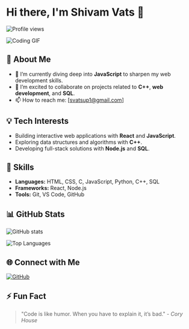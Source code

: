 # Hi there, I'm Shivam Vats 👋

![Profile views](https://komarev.com/ghpvc/?username=shivamvats&color=blue)

![Coding GIF](https://media.giphy.com/media/qgQUggAC3Pfv687qPC/giphy.gif)

## 🔭 About Me
- 🌱 I’m currently diving deep into **JavaScript** to sharpen my web development skills.
- 👯 I’m excited to collaborate on projects related to **C++**, **web development**, and **SQL**.
- 📫 How to reach me: [svatsup1@gmail.com]

## 💡 Tech Interests
- Building interactive web applications with **React** and **JavaScript**.
- Exploring data structures and algorithms with **C++**.
- Developing full-stack solutions with **Node.js** and **SQL**.

## 🚀 Skills
- **Languages:** HTML, CSS, C, JavaScript, Python, C++, SQL
- **Frameworks:** React, Node.js
- **Tools:** Git, VS Code, GitHub

## 📊 GitHub Stats
![GitHub stats](https://github-readme-stats.vercel.app/api?username=shivamvats&show_icons=true&theme=radical)

![Top Languages](https://github-readme-stats.vercel.app/api/top-langs/?username=shivamvats&layout=compact&theme=radical)

## 🌐 Connect with Me

[![GitHub](https://img.shields.io/badge/-GitHub-gray?style=flat&logo=github&logoColor=white)](https://github.com/shivamvats)

## ⚡ Fun Fact


> "Code is like humor. When you have to explain it, it’s bad." - *Cory House*




